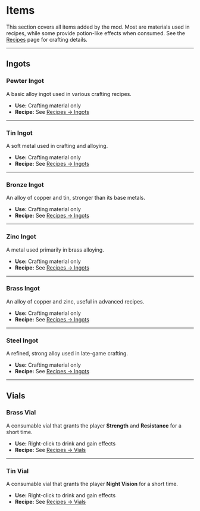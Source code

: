# Items

This section covers all items added by the mod. Most are materials used in recipes, while some provide potion-like effects when consumed.
See the [Recipes](recipes.md) page for crafting details.

---

## Ingots

### Pewter Ingot

A basic alloy ingot used in various crafting recipes.

* **Use:** Crafting material only
* **Recipe:** See [Recipes → Ingots](recipes.md#ingots)

---

### Tin Ingot

A soft metal used in crafting and alloying.

* **Use:** Crafting material only
* **Recipe:** See [Recipes → Ingots](recipes.md#ingots)

---

### Bronze Ingot

An alloy of copper and tin, stronger than its base metals.

* **Use:** Crafting material only
* **Recipe:** See [Recipes → Ingots](recipes.md#ingots)

---

### Zinc Ingot

A metal used primarily in brass alloying.

* **Use:** Crafting material only
* **Recipe:** See [Recipes → Ingots](recipes.md#ingots)

---

### Brass Ingot

An alloy of copper and zinc, useful in advanced recipes.

* **Use:** Crafting material only
* **Recipe:** See [Recipes → Ingots](recipes.md#ingots)

---

### Steel Ingot

A refined, strong alloy used in late-game crafting.

* **Use:** Crafting material only
* **Recipe:** See [Recipes → Ingots](recipes.md#ingots)

---

## Vials

### Brass Vial

A consumable vial that grants the player **Strength** and **Resistance** for a short time.

* **Use:** Right-click to drink and gain effects
* **Recipe:** See [Recipes → Vials](recipes.md#vials)

---

### Tin Vial

A consumable vial that grants the player **Night Vision** for a short time.

* **Use:** Right-click to drink and gain effects
* **Recipe:** See [Recipes → Vials](recipes.md#vials)